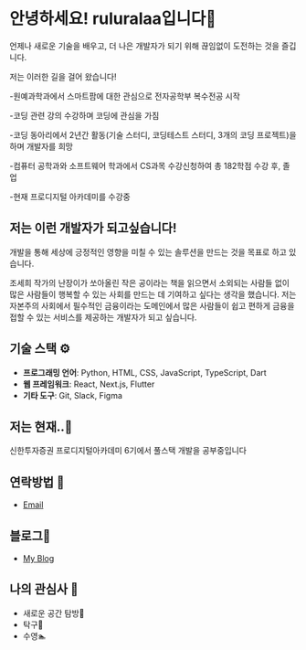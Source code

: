# 안녕하세요! ruluralaa입니다👋 
언제나 새로운 기술을 배우고, 더 나은 개발자가 되기 위해 끊임없이 도전하는 것을 즐깁니다.

저는 이러한 길을 걸어 왔습니다!

-원예과학과에서 스마트팜에 대한 관심으로 전자공학부 복수전공 시작

-코딩 관련 강의 수강하며 코딩에 관심을 가짐

-코딩 동아리에서 2년간 활동(기술 스터디, 코딩테스트 스터디, 3개의 코딩 프로젝트)을 하며 개발자를 희망

-컴퓨터 공학과와 소프트웨어 학과에서 CS과목 수강신청하여 총 182학점 수강 후, 졸업

-현재 프로디지털 아카데미를 수강중


## 저는 이런 개발자가 되고싶습니다!
개발을 통해 세상에 긍정적인 영향을 미칠 수 있는 솔루션을 만드는 것을 목표로 하고 있습니다.

조세희 작가의 난장이가 쏘아올린 작은 공이라는 책을 읽으면서 소외되는 사람들 없이 많은 사람들이 행복할 수 있는 사회를 만드는 데 기여하고 싶다는 생각을 했습니다. 저는 자본주의 사회에서 필수적인 금융이라는 도메인에서 많은 사람들이 쉽고 편하게 금융을 접할 수 있는 서비스를 제공하는 개발자가 되고 싶습니다. 


## 기술 스택 ⚙️
- **프로그래밍 언어**: Python, HTML, CSS, JavaScript, TypeScript, Dart
- **웹 프레임워크**: React, Next.js, Flutter
- **기타 도구**: Git, Slack, Figma

## 저는 현재..🔭
신한투자증권 프로디지털아카데미 6기에서 풀스택 개발을 공부중입니다

## 연락방법 💬
- [Email](bsy0302@naver.com)

## 블로그📝
- [My Blog](https://blog.naver.com/bsy0302)
  
## 나의 관심사 🎨
- 새로운 공간 탐방🚶
- 탁구🏓
- 수영🏊
